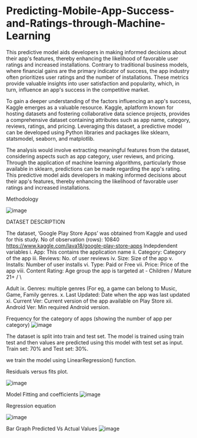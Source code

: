 # Predicting-Mobile-App-Success-and-Ratings-through-Machine-Learning
This predictive model aids developers in making informed decisions about their app's features, thereby enhancing the likelihood of favorable user ratings and increased installations.
Contrary to traditional business models, where financial gains are
the primary indicator of success, the app industry often prioritizes
user ratings and the number of installations. These metrics provide
valuable insights into user satisfaction and popularity, which, in
turn, influence an app's success in the competitive market.

To gain a deeper understanding of the factors influencing an app's
success, Kaggle emerges as a valuable resource. Kaggle, aplatform known for hosting datasets and fostering collaborative
data science projects, provides a comprehensive dataset containing
attributes such as app name, category, reviews, ratings, and
pricing. Leveraging this dataset, a predictive model can be
developed using Python libraries and packages like sklearn,
statsmodel, seaborn, and matplotlib.

The analysis would involve extracting meaningful features from
the dataset, considering aspects such as app category, user reviews,
and pricing. Through the application of machine learning
algorithms, particularly those available in sklearn, predictions can
be made regarding the app's rating. This predictive model aids
developers in making informed decisions about their app's features,
thereby enhancing the likelihood of favorable user ratings and
increased installations.

Methodology

![image](https://github.com/aa12mnssh/Predicting-Mobile-App-Success-and-Ratings-through-Machine-Learning/assets/102961461/16050179-0ef7-4cc5-8540-c611b0958195)

DATASET DESCRIPTION

The dataset, ‘Google Play Store Apps’ was obtained from Kaggle and used for this study. No of observation (rows): 10840 https://www.kaggle.com/lava18/google-play-store-apps Indepdendent variables
i. App: This contains the application name
ii. Category: Category of the app
iii. Reviews: No. of user reviews
iv. Size: Size of the app
v. Installs: Number of user installs
vi. Type: Paid or Free
vii. Price: Price of the app
viii. Content Rating: Age group the app is targeted at - Children / Mature 21+ / \

Adult ix. Genres: multiple genres (For eg, a game can belong to Music, Game, Family genres. x. Last Updated: Date when the app was last updated xi. Current Ver: Current version of the app available on Play Store xii. Android Ver: Min required Android version.



Frequency for the category of apps (showing the number of app per category)
![image](https://github.com/aa12mnssh/Predicting-Mobile-App-Success-and-Ratings-through-Machine-Learning/assets/102961461/8d2cc444-eed5-4cb6-b3be-34941b83d5eb)

The dataset is split into train and test set. The model is trained using train test and then values are predicted using this model with test set as input. Train set: 70% and Test set: 30%.

we train the model using LinearRegression() function.

Residuals versus fits plot.

![image](https://github.com/aa12mnssh/Predicting-Mobile-App-Success-and-Ratings-through-Machine-Learning/assets/102961461/b499bec1-8226-4e8c-b4f0-52d6d89ae12e)

Model Fitting and coefficients
![image](https://github.com/aa12mnssh/Predicting-Mobile-App-Success-and-Ratings-through-Machine-Learning/assets/102961461/3891d24d-90e7-4f4c-a8c1-e574c21c2d86)


Regression equation

![image](https://github.com/aa12mnssh/Predicting-Mobile-App-Success-and-Ratings-through-Machine-Learning/assets/102961461/79a3ce63-d493-43f8-9a2d-7f8283128b62)



Bar Graph Predicted Vs Actual Values
![image](https://github.com/aa12mnssh/Predicting-Mobile-App-Success-and-Ratings-through-Machine-Learning/assets/102961461/2a1bd12f-ee7d-4e7e-920f-1032a13ae5e2)





